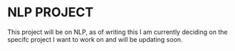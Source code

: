 # NLP PROJECT 

This project will be on NLP, as of writing this I am currently deciding on the specifc project I want to work on and will be updating soon. 
